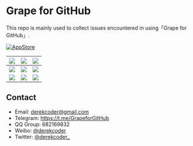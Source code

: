 # Grape for GitHub

This repo is mainly used to collect issues encountered in using「Grape for GitHub」.

[![AppStore](https://github.com/GrapeforGitHub/Feedback/blob/master/Resources/Download_on_the_App_Store.svg)](https://itunes.apple.com/app/apple-store/id1371929193?mt=8)

| ![](https://github.com/GrapeforGitHub/Feedback/blob/master/Resources/IMG_01.png) | ![](https://github.com/GrapeforGitHub/Feedback/blob/master/Resources/IMG_02.png) | ![](https://github.com/GrapeforGitHub/Feedback/blob/master/Resources/IMG_03.png) |
| :-- | :-- | :-- |
| ![](https://github.com/GrapeforGitHub/Feedback/blob/master/Resources/IMG_04.png) | ![](https://github.com/GrapeforGitHub/Feedback/blob/master/Resources/IMG_05.png) | ![](https://github.com/GrapeforGitHub/Feedback/blob/master/Resources/IMG_06.png) |
| ![](https://github.com/GrapeforGitHub/Feedback/blob/master/Resources/IMG_07.png) | ![](https://github.com/GrapeforGitHub/Feedback/blob/master/Resources/IMG_08.png) | ![](https://github.com/GrapeforGitHub/Feedback/blob/master/Resources/IMG_09.png) |

## Contact

- Email: derekcoder@gmail.com
- Telegram: https://t.me/GrapeforGitHub
- QQ Group: 682169832
- Weibo: [@derekcoder](https://weibo.com/u/6155322764)
- Twitter: [@derekcoder_](https://twitter.com/derekcoder_)

